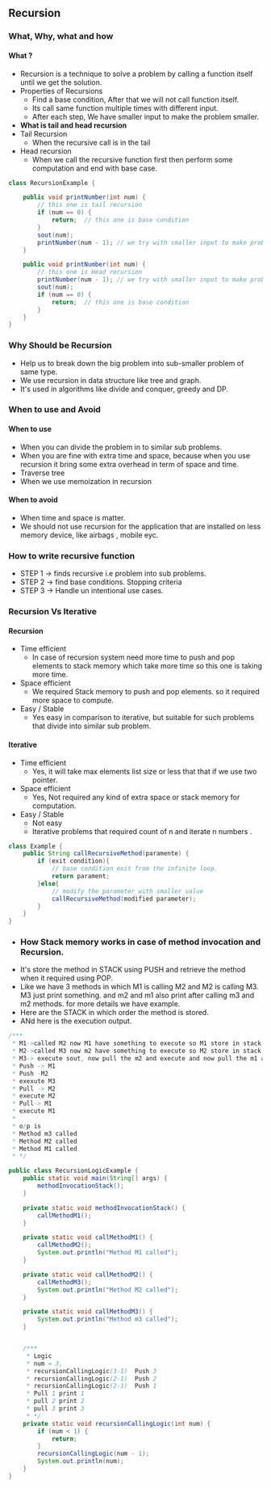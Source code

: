 ## Recursion

### What, Why, what and how

#### What ?

- Recursion is a technique to solve a problem by calling a function itself until we get the solution.
- Properties of Recursions
    - Find a base condition, After that we will not call function itself.
    - Its call same function multiple times with different input.
    - After each step, We have smaller input to make the problem smaller.
- **What is tail and head recursion**
- Tail Recursion
    - When the recursive call is in the tail
- Head recursion
    - When we call the recursive function first then perform some computation and end with base case.

```java
class RecursionExample {

    public void printNumber(int num) {
        // this one is tail recursion 
        if (num == 0) {
            return;  // this one is base condition
        }
        sout(num);
        printNumber(num - 1); // we try with smaller input to make problem small.
    }

    public void printNumber(int num) {
        // this one is Head recursion
        printNumber(num - 1); // we try with smaller input to make problem small.
        sout(num);
        if (num == 0) {
            return;  // this one is base condition
        }
    }
}
```

### Why Should be Recursion

- Help us to break down the big problem into sub-smaller problem of same type.
- We use recursion in data structure like tree and graph.
- It's used in algorithms like divide and conquer, greedy and DP.

### When to use and Avoid

#### When to use

- When you can divide the problem in to similar sub problems.
- When you are fine with extra time and space, because when you use recursion it bring some extra overhead in term of
  space and time.
- Traverse tree
- When we use memoization in recursion

#### When to avoid

- When time and space is matter.
- We should not use recursion for the application that are installed on less memory device, like airbags , mobile eyc.

### How to write recursive function

- STEP 1 -> finds recursive i.e problem into sub problems.
- STEP 2 -> find base conditions. Stopping criteria
- STEP 3 -> Handle un intentional use cases.

### Recursion Vs Iterative

#### Recursion

- Time efficient
    - In case of recursion system need more time to push and pop elements to stack memory which take more time so this
      one is taking more time.
- Space efficient
    - We required Stack memory to push and pop elements. so it required more space to compute.
- Easy / Stable
    - Yes easy in comparison to iterative, but suitable for such problems that divide into similar sub problem.

#### Iterative

- Time efficient
    - Yes, it will take max elements list size or less that that if we use two pointer.
- Space efficient
    - Yes, Not required any kind of extra space or stack memory for computation.
- Easy / Stable
    - Not easy
    - Iterative problems that required count of n and iterate n numbers .

```java
class Example {
    public String callRecursiveMethod(paramente) {
        if (exit condition){
            // base condition exit from the infinite loop.
            return parament;
        }else{
            // modify the parameter with smaller value
            callRecursiveMethod(modified parameter);
        }
    }
}
```

- ### How Stack memory works in case of method invocation and Recursion.
- It's store the method in STACK using PUSH and retrieve the method when it required using POP.
- Like we have 3 methods in which M1 is calling M2 and M2 is calling M3. M3 just print something. and m2 and m1 also
  print after calling m3 and m2 methods. for more details we have example.
- Here are the STACK in which order the method is stored.
- ANd here is the execution output.

```java
/***
 * M1->called M2 now M1 have something to execute so M1 store in stack
 * M2->called M3 now m2 have something to execute so M2 store in stack
 * M3-> execute sout, now pull the m2 and execute and now pull the m1 and execute.
 * Push -> M1
 * Push -M2
 * exexute M3
 * Pull -> M2 
 * execute M2
 * Pull-> M1 
 * execute M1
 *
 * o/p is
 * Method m3 called
 * Method M2 called
 * Method M1 called
 * */

public class RecursionLogicExample {
    public static void main(String[] args) {
        methodInvocationStack();
    }

    private static void methodInvocationStack() {
        callMethodM1();
    }

    private static void callMethodM1() {
        callMethodM2();
        System.out.println("Method M1 called");
    }

    private static void callMethodM2() {
        callMethodM3();
        System.out.println("Method M2 called");
    }

    private static void callMethodM3() {
        System.out.println("Method m3 called");
    }


    /***
     * Logic 
     * num = 3,
     * recursionCallingLogic(3-1)  Push 3 
     * recursionCallingLogic(2-1)  Push 2 
     * recursionCallingLogic(2-1)  Push 1
     * Pull 1 print 1 
     * pull 2 print 2 
     * pull 3 print 3
     * */
    private static void recursionCallingLogic(int num) {
        if (num < 1) {
            return;
        }
        recursionCallingLogic(num - 1);
        System.out.println(num);
    }
}
```

